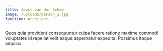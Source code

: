 ```yaml
---
title: Joost van der Schee
image: /uploads/person_2.jpg
function: Architect
---
```


Quos quia provident consequuntur culpa facere ratione maxime commodi voluptates id repellat velit eaque aspernatur expedita. Possimus itaque adipisci.